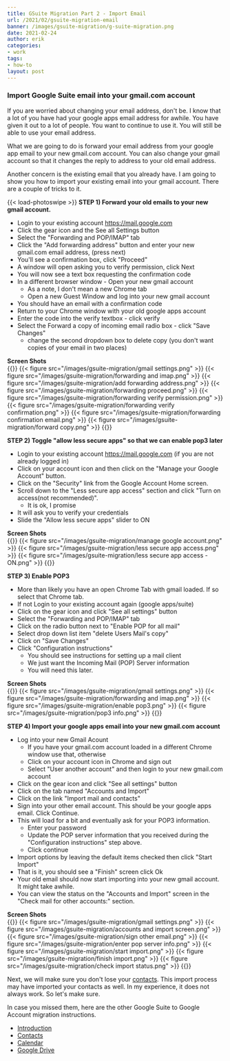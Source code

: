 ```yaml
---
title: GSuite Migration Part 2 - Import Email
url: /2021/02/gsuite-migration-email
banner: /images/gsuite-migration/g-suite-migration.png
date: 2021-02-24
author: erik
categories:
- work
tags:
- how-to
layout: post
---
```

### Import Google Suite email into your gmail.com account
If you are worried about changing your email address, don't be. I know that a lot of you have had your google apps email address for awhile. You have given it out to a lot of people. You want to continue to use it. You will still be able to use your email address.

What we are going to do is forward your email address from your google app email to your new gmail.com account. You can also change your gmail account so that it changes the reply to address to your old email address.

Another concern is the existing email that you already have. I am going to show you how to import your existing email into your gmail account. There are a couple of tricks to it.

{{< load-photoswipe >}} 
**STEP 1) Forward your old emails to your new gmail account.**
* Login to your existing account https://mail.google.com
* Click the gear icon and the See all Settings button
* Select the "Forwarding and POP/IMAP" tab
* Click the "Add forwarding address" button and enter your new gmail.com email address, (press next)
* You'll see a confirmation box, click "Proceed"
* A window will open asking you to verify permission, click Next
* You will now see a text box requesting the confirmation code
* In a different browser window - Open your new gmail account
  * As a note, I don't mean a new Chrome tab
  * Open a new Guest Window and log into your new gmail account
* You should have an email with a confirmation code
* Return to your Chrome window with your old google apps account
* Enter the code into the verify textbox - click verify
* Select the Forward a copy of incoming email radio box - click "Save Changes"
  * change the second dropdown box to delete copy (you don't want copies of your email in two places)

**Screen Shots**  
{{<gallery>}} 
  {{< figure src="/images/gsuite-migration/gmail settings.png" >}}
  {{< figure src="/images/gsuite-migration/forwarding and imap.png" >}}
  {{< figure src="/images/gsuite-migration/add forwarding address.png" >}}
  {{< figure src="/images/gsuite-migration/forwarding proceed.png" >}}
  {{< figure src="/images/gsuite-migration/forwarding verify permission.png" >}}
  {{< figure src="/images/gsuite-migration/forwarding verify confirmation.png" >}}
  {{< figure src="/images/gsuite-migration/forwarding confirmation email.png" >}}
  {{< figure src="/images/gsuite-migration/forward copy.png" >}}
{{</gallery>}}


**STEP 2) Toggle "allow less secure apps" so that we can enable pop3 later**
* Login to your existing account https://mail.google.com (if you are not already logged in)
* Click on your account icon and then click on the "Manage your Google Account" button.
* Click on the "Security" link from the Google Account Home screen.
* Scroll down to the "Less secure app access" section and click "Turn on access(not recommended)".
  * It is ok, I promise
* It will ask you to verify your credentials
* Slide the "Allow less secure apps" slider to ON

**Screen Shots**  
{{<gallery>}} 
  {{< figure src="/images/gsuite-migration/manage google account.png" >}}
  {{< figure src="/images/gsuite-migration/less secure app access.png" >}}
  {{< figure src="/images/gsuite-migration/less secure app access - ON.png" >}}
{{</gallery>}}

**STEP 3) Enable POP3**
* More than likely you have an open Chrome Tab with gmail loaded. If so select that Chrome tab.
* If not Login to your existing account again (google apps/suite)
* Click on the gear icon and click "See all settings" button
* Select the "Forwarding and POP/IMAP" tab
* Click on the radio button next to "Enable POP for all mail"
* Select drop down list item "delete Users Mail's copy"
* Click on "Save Changes"
* Click "Configuration instructions"
   * You should see instructions for setting up a mail client
   * We just want the Incoming Mail (POP) Server information
   * You will need this later.

**Screen Shots**  
{{<gallery>}} 
  {{< figure src="/images/gsuite-migration/gmail settings.png" >}}
  {{< figure src="/images/gsuite-migration/forwarding and imap.png" >}}
  {{< figure src="/images/gsuite-migration/enable pop3.png" >}}
  {{< figure src="/images/gsuite-migration/pop3 info.png" >}}
{{</gallery>}}

**STEP 4) Import your google apps email into your new gmail.com account**
* Log into your new Gmail Acount
  * If you have your gmail.com account loaded in a different Chrome window use that, otherwise
  * Click on your account icon in Chrome and sign out
  * Select "User another account" and then login to your new gmail.com account
* Click on the gear icon and click "See all settings" button
* Click on the tab named "Accounts and Import"
* Click on the link "Import mail and contacts"
* Sign into your other email account. This should be your google apps email. Click Continue.
* This will load for a bit and eventually ask for your POP3 information.
   * Enter your password
   * Update the POP server information that you received during the "Configuration instructions" step above.
   * Click continue
* Import options by leaving the default items checked then click "Start Import"
* That is it, you should see a "Finish" screen click Ok
* Your old email should now start importing into your new gmail account. It might take awhile.
* You can view the status on the "Accounts and Import" screen in the "Check mail for other accounts:" section.

**Screen Shots**  
{{<gallery>}} 
  {{< figure src="/images/gsuite-migration/gmail settings.png" >}}
  {{< figure src="/images/gsuite-migration/accounts and import screen.png" >}}
  {{< figure src="/images/gsuite-migration/sign other email.png" >}}
  {{< figure src="/images/gsuite-migration/enter pop server info.png" >}}
  {{< figure src="/images/gsuite-migration/start import.png" >}}
  {{< figure src="/images/gsuite-migration/finish import.png" >}}
  {{< figure src="/images/gsuite-migration/check import status.png" >}}
{{</gallery>}}

Next, we will make sure you don't lose your [contacts](/2021/02/gsuite-migration-contacts). This import process may have imported your contacts as well. In my experience, it does not always work. So let's make sure.

In case you missed them, here are the other Google Suite to Google Account migration instructions.
* [Introduction](/2021/02/gsuite-migration-intro/)
* [Contacts](/2021/02/gsuite-migration-contacts/)
* [Calendar](/2021/02/gsuite-migration-calendar/)
* [Google Drive](/2021/02/gsuite-migration-drive/)


